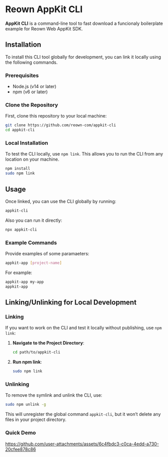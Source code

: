 # Reown AppKit CLI

**AppKit CLI** is a command-line tool to fast download a funcionaly boilerplate example for Reown Web AppKit SDK.

## Installation

To install this CLI tool globally for development, you can link it locally using the following commands.

### Prerequisites

- Node.js (v14 or later)
- npm (v6 or later)

### Clone the Repository

First, clone this repository to your local machine:

```bash
git clone https://github.com/reown-com/appkit-cli
cd appkit-cli
```

### Local Installation

To test the CLI locally, use `npm link`. This allows you to run the CLI from any location on your machine.

```bash
npm install
sudo npm link
```

## Usage

Once linked, you can use the CLI globally by running:

```bash
appkit-cli
```

Also you can run it directly:

```bash
npx appkit-cli
```

### Example Commands

Provide examples of some paramaeters:

```bash
appkit-app [project-name]
```

For example:

```bash
appkit-app my-app
appkit-app
```

## Linking/Unlinking for Local Development

### Linking

If you want to work on the CLI and test it locally without publishing, use `npm link`:

1. **Navigate to the Project Directory**:

   ```bash
   cd path/to/appkit-cli
   ```

2. **Run npm link**:
   ```bash
   sudo npm link
   ```

### Unlinking

To remove the symlink and unlink the CLI, use:

```bash
sudo npm unlink -g
```

This will unregister the global command `appkit-cli`, but it won’t delete any files in your project directory.

### Quick Demo

https://github.com/user-attachments/assets/6c4fbdc3-c0ca-4edd-a730-20cfee878c86
